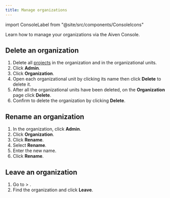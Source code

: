 ```yaml
---
title: Manage organizations
---
```


import ConsoleLabel from "@site/src/components/ConsoleIcons"

Learn how to manage your organizations via the Aiven Console.

## Delete an organization

1.  Delete all
    [projects](/docs/platform/howto/manage-project) in the organization and in the organizational units.
1.  Click **Admin**.
1.  Click **Organization**.
1.  Open each organizational unit by clicking its name then click
    **Delete** to delete it.
1.  After all the organizational units have been deleted, on the
    **Organization** page click **Delete**.
1.  Confirm to delete the organization by clicking
    **Delete**.

## Rename an organization

1.  In the organization, click **Admin**.
1.  Click **Organization**.
1.  Click **Rename**.
1.  Select **Rename**.
1.  Enter the new name.
1.  Click **Rename**.

## Leave an organization

1.  Go to <ConsoleLabel name="userinformation"/> > <ConsoleLabel name="Organizations"/>.
1.  Find the organization and click **Leave**.
